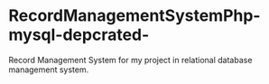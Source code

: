# RecordManagementSystemPhp-mysql-depcrated-
Record Management System for my project in relational database management system.
